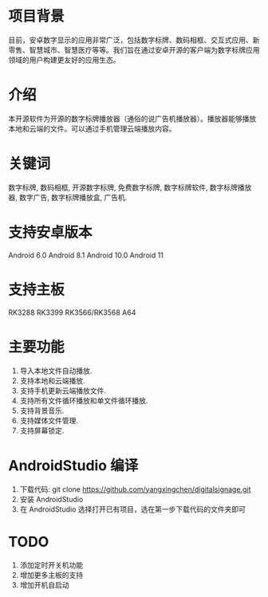 # 项目背景
目前，安卓数字显示的应用非常广泛，包括数字标牌、数码相框、交互式应用、新零售、智慧城市、智慧医疗等等。我们旨在通过安卓开源的客户端为数字标牌应用领域的用户构建更友好的应用生态。

# 介绍
本开源软件为开源的数字标牌播放器（通俗的说广告机播放器）。播放器能够播放本地和云端的文件。可以通过手机管理云端播放内容。

# 关键词
数字标牌, 数码相框, 开源数字标牌, 免费数字标牌, 数字标牌软件, 数字标牌播放器, 数字广告, 数字标牌播放盒, 广告机.

# 支持安卓版本
Android 6.0
Android 8.1
Android 10.0
Android 11

# 支持主板
RK3288
RK3399
RK3566/RK3568
A64

# 主要功能
1. 导入本地文件自动播放.
2. 支持本地和云端播放.
3. 支持手机更新云端播放文件.
4. 支持所有文件循环播放和单文件循环播放.
5. 支持背景音乐.
6. 支持媒体文件管理.
7. 支持屏幕锁定.

# AndroidStudio 编译
1. 下载代码: git clone https://github.com/yangxingchen/digitalsignage.git
2. 安装 AndroidStudio
3. 在 AndroidStudio 选择打开已有项目，选在第一步下载代码的文件夹即可

# TODO
1. 添加定时开关机功能
2. 增加更多主板的支持
3. 增加开机自启动